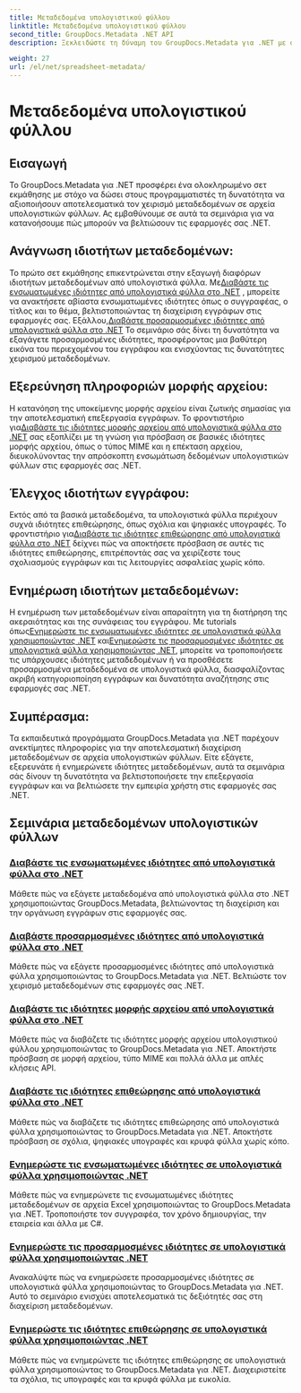 ```yaml
---
title: Μεταδεδομένα υπολογιστικού φύλλου
linktitle: Μεταδεδομένα υπολογιστικού φύλλου
second_title: GroupDocs.Metadata .NET API
description: Ξεκλειδώστε τη δύναμη του GroupDocs.Metadata για .NET με σεμινάρια για την ανάγνωση και την ενημέρωση των ιδιοτήτων υπολογιστικού φύλλου. Αυξήστε τον χειρισμό μεταδεδομένων στις εφαρμογές σας .NET.

weight: 27
url: /el/net/spreadsheet-metadata/
---
```


# Μεταδεδομένα υπολογιστικού φύλλου

## Εισαγωγή

Το GroupDocs.Metadata για .NET προσφέρει ένα ολοκληρωμένο σετ εκμάθησης με στόχο να δώσει στους προγραμματιστές τη δυνατότητα να αξιοποιήσουν αποτελεσματικά τον χειρισμό μεταδεδομένων σε αρχεία υπολογιστικών φύλλων. Ας εμβαθύνουμε σε αυτά τα σεμινάρια για να κατανοήσουμε πώς μπορούν να βελτιώσουν τις εφαρμογές σας .NET.

## Ανάγνωση ιδιοτήτων μεταδεδομένων:
Το πρώτο σετ εκμάθησης επικεντρώνεται στην εξαγωγή διαφόρων ιδιοτήτων μεταδεδομένων από υπολογιστικά φύλλα. Με[Διαβάστε τις ενσωματωμένες ιδιότητες από υπολογιστικά φύλλα στο .NET](./read-built-in-properties-spreadsheets/) , μπορείτε να ανακτήσετε αβίαστα ενσωματωμένες ιδιότητες όπως ο συγγραφέας, ο τίτλος και το θέμα, βελτιστοποιώντας τη διαχείριση εγγράφων στις εφαρμογές σας. Εξάλλου,[Διαβάστε προσαρμοσμένες ιδιότητες από υπολογιστικά φύλλα στο .NET](./read-custom-properties-spreadsheets/) Το σεμινάριο σάς δίνει τη δυνατότητα να εξαγάγετε προσαρμοσμένες ιδιότητες, προσφέροντας μια βαθύτερη εικόνα του περιεχομένου του εγγράφου και ενισχύοντας τις δυνατότητες χειρισμού μεταδεδομένων.

## Εξερεύνηση πληροφοριών μορφής αρχείου:
 Η κατανόηση της υποκείμενης μορφής αρχείου είναι ζωτικής σημασίας για την αποτελεσματική επεξεργασία εγγράφων. Το φροντιστήριο για[Διαβάστε τις ιδιότητες μορφής αρχείου από υπολογιστικά φύλλα στο .NET](./read-file-format-properties-spreadsheets/) σας εξοπλίζει με τη γνώση για πρόσβαση σε βασικές ιδιότητες μορφής αρχείου, όπως ο τύπος MIME και η επέκταση αρχείου, διευκολύνοντας την απρόσκοπτη ενσωμάτωση δεδομένων υπολογιστικών φύλλων στις εφαρμογές σας .NET.

## Έλεγχος ιδιοτήτων εγγράφου:
Εκτός από τα βασικά μεταδεδομένα, τα υπολογιστικά φύλλα περιέχουν συχνά ιδιότητες επιθεώρησης, όπως σχόλια και ψηφιακές υπογραφές. Το φροντιστήριο για[Διαβάστε τις ιδιότητες επιθεώρησης από υπολογιστικά φύλλα στο .NET](./read-inspection-properties-spreadsheets/) δείχνει πώς να αποκτήσετε πρόσβαση σε αυτές τις ιδιότητες επιθεώρησης, επιτρέποντάς σας να χειρίζεστε τους σχολιασμούς εγγράφων και τις λειτουργίες ασφαλείας χωρίς κόπο.

## Ενημέρωση ιδιοτήτων μεταδεδομένων:
 Η ενημέρωση των μεταδεδομένων είναι απαραίτητη για τη διατήρηση της ακεραιότητας και της συνάφειας του εγγράφου. Με tutorials όπως[Ενημερώστε τις ενσωματωμένες ιδιότητες σε υπολογιστικά φύλλα χρησιμοποιώντας .NET](./update-built-in-properties-spreadsheets/) και[Ενημερώστε τις προσαρμοσμένες ιδιότητες σε υπολογιστικά φύλλα χρησιμοποιώντας .NET](./update-custom-properties-spreadsheets/), μπορείτε να τροποποιήσετε τις υπάρχουσες ιδιότητες μεταδεδομένων ή να προσθέσετε προσαρμοσμένα μεταδεδομένα σε υπολογιστικά φύλλα, διασφαλίζοντας ακριβή κατηγοριοποίηση εγγράφων και δυνατότητα αναζήτησης στις εφαρμογές σας .NET.

## Συμπέρασμα:
Τα εκπαιδευτικά προγράμματα GroupDocs.Metadata για .NET παρέχουν ανεκτίμητες πληροφορίες για την αποτελεσματική διαχείριση μεταδεδομένων σε αρχεία υπολογιστικών φύλλων. Είτε εξάγετε, εξερευνάτε ή ενημερώνετε ιδιότητες μεταδεδομένων, αυτά τα σεμινάρια σάς δίνουν τη δυνατότητα να βελτιστοποιήσετε την επεξεργασία εγγράφων και να βελτιώσετε την εμπειρία χρήστη στις εφαρμογές σας .NET.

## Σεμινάρια μεταδεδομένων υπολογιστικών φύλλων
### [Διαβάστε τις ενσωματωμένες ιδιότητες από υπολογιστικά φύλλα στο .NET](./read-built-in-properties-spreadsheets/)
Μάθετε πώς να εξάγετε μεταδεδομένα από υπολογιστικά φύλλα στο .NET χρησιμοποιώντας GroupDocs.Metadata, βελτιώνοντας τη διαχείριση και την οργάνωση εγγράφων στις εφαρμογές σας.
### [Διαβάστε προσαρμοσμένες ιδιότητες από υπολογιστικά φύλλα στο .NET](./read-custom-properties-spreadsheets/)
Μάθετε πώς να εξάγετε προσαρμοσμένες ιδιότητες από υπολογιστικά φύλλα χρησιμοποιώντας το GroupDocs.Metadata για .NET. Βελτιώστε τον χειρισμό μεταδεδομένων στις εφαρμογές σας .NET.
### [Διαβάστε τις ιδιότητες μορφής αρχείου από υπολογιστικά φύλλα στο .NET](./read-file-format-properties-spreadsheets/)
Μάθετε πώς να διαβάζετε τις ιδιότητες μορφής αρχείου υπολογιστικού φύλλου χρησιμοποιώντας το GroupDocs.Metadata για .NET. Αποκτήστε πρόσβαση σε μορφή αρχείου, τύπο MIME και πολλά άλλα με απλές κλήσεις API.
### [Διαβάστε τις ιδιότητες επιθεώρησης από υπολογιστικά φύλλα στο .NET](./read-inspection-properties-spreadsheets/)
Μάθετε πώς να διαβάζετε τις ιδιότητες επιθεώρησης από υπολογιστικά φύλλα χρησιμοποιώντας το GroupDocs.Metadata για .NET. Αποκτήστε πρόσβαση σε σχόλια, ψηφιακές υπογραφές και κρυφά φύλλα χωρίς κόπο.
### [Ενημερώστε τις ενσωματωμένες ιδιότητες σε υπολογιστικά φύλλα χρησιμοποιώντας .NET](./update-built-in-properties-spreadsheets/)
Μάθετε πώς να ενημερώνετε τις ενσωματωμένες ιδιότητες μεταδεδομένων σε αρχεία Excel χρησιμοποιώντας το GroupDocs.Metadata για .NET. Τροποποιήστε τον συγγραφέα, τον χρόνο δημιουργίας, την εταιρεία και άλλα με C#.
### [Ενημερώστε τις προσαρμοσμένες ιδιότητες σε υπολογιστικά φύλλα χρησιμοποιώντας .NET](./update-custom-properties-spreadsheets/)
Ανακαλύψτε πώς να ενημερώσετε προσαρμοσμένες ιδιότητες σε υπολογιστικά φύλλα χρησιμοποιώντας το GroupDocs.Metadata για .NET. Αυτό το σεμινάριο ενισχύει αποτελεσματικά τις δεξιότητές σας στη διαχείριση μεταδεδομένων.
### [Ενημερώστε τις ιδιότητες επιθεώρησης σε υπολογιστικά φύλλα χρησιμοποιώντας .NET](./update-inspection-properties-spreadsheets/)
Μάθετε πώς να ενημερώνετε τις ιδιότητες επιθεώρησης σε υπολογιστικά φύλλα χρησιμοποιώντας το GroupDocs.Metadata για .NET. Διαχειριστείτε τα σχόλια, τις υπογραφές και τα κρυφά φύλλα με ευκολία.